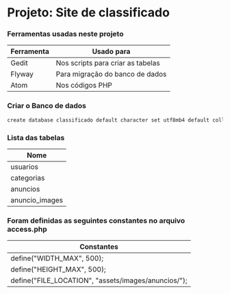 # Projeto: Site de classificado

### Ferramentas usadas neste projeto

Ferramenta   | Usado para |
------------ | ------------------ |
Gedit | Nos scripts para criar as tabelas
Flyway | Para migração do banco de dados
Atom | Nos códigos PHP

### Criar o Banco de dados
```bash
create database classificado default character set utf8mb4 default collate utf8mb4_general_ci;
```

### Lista das tabelas

Nome |
----- |
usuarios |
categorias |
anuncios |
anuncio_images |

### Foram definidas as seguintes constantes no arquivo access.php

Constantes  |
------------------ |
define("WIDTH_MAX", 500); |
define("HEIGHT_MAX", 500); |
define("FILE_LOCATION", "assets/images/anuncios/"); |
